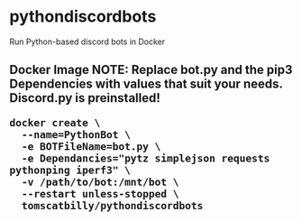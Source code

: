 # pythondiscordbots
Run Python-based discord bots in Docker

<h2> Docker Image
<strong>NOTE:</strong> Replace bot.py and the pip3 Dependencies with values that suit your needs.
Discord.py is preinstalled!

```
docker create \
  --name=PythonBot \
  -e BOTFileName=bot.py \
  -e Dependancies="pytz simplejson requests pythonping iperf3" \
  -v /path/to/bot:/mnt/bot \
  --restart unless-stopped \
  tomscatbilly/pythondiscordbots
```

